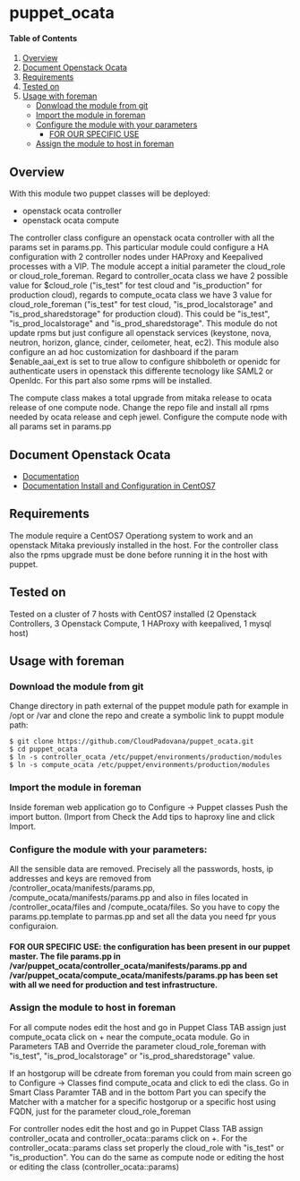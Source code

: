 # puppet_ocata

#### Table of Contents

1. [Overview](#overview)
2. [Document Openstack Ocata](#document-openstack-ocata)
3. [Requirements](#Requirements)
4. [Tested on](#tested-on)
5. [Usage with foreman](#usage-with-foreman)
    * [Donwload the module from git](#donwload-the-module-from-git)
    * [Import the module in foreman](#import-the-module-in-foreman)
    * [Configure the module with your parameters](#configure-the-module)
       * [FOR OUR SPECIFIC USE](#specific-use)
    * [Assign the module to host in foreman](#assign-module-foreman-host)

## Overview

With this module two puppet classes will be deployed: 
* openstack ocata controller 
* openstack ocata compute

The controller class configure an openstack ocata controller with all the params set in params.pp. This particular module could configure a HA configuration with 2 controller nodes under HAProxy and Keepalived processes with a VIP. The module accept a initial parameter the cloud_role or cloud_role_foreman. Regard to controller_ocata class we have 2 possible value for $cloud_role ("is_test" for test cloud and "is_production" for production cloud), regards to compute_ocata class we have 3 value for cloud_role_foreman ("is_test" for test cloud, "is_prod_localstorage" and "is_prod_sharedstorage" for production cloud). This could be "is_test", "is_prod_localstorage" and "is_prod_sharedstorage". This module do not update rpms but just configure all openstack services (keystone, nova, neutron, horizon, glance, cinder, ceilometer, heat, ec2). This module also configure an ad hoc customization for dashboard if the param  $enable_aai_ext is set to true allow to configure shibboleth or openidc for authenticate users in openstack this differente tecnology like SAML2 or OpenIdc. For this part also some rpms will be installed.

The compute class makes a total upgrade from mitaka release to ocata release of one compute node. Change the repo file and install all rpms needed by ocata release and ceph jewel. Configure the compute node with all params set in params.pp

## Document Openstack Ocata
* [Documentation](https://releases.openstack.org/ocata/)
* [Documentation Install and Configuration in CentOS7](https://docs.openstack.org/ocata/install-guide-rdo/)

## Requirements

The module require a CentOS7 Operationg system to work and an openstack Mitaka previously installed in the host. For the controller class also the rpms upgrade must be done before running it in the host with puppet.
 
## Tested on

Tested on a cluster of 7 hosts with CentOS7 installed (2 Openstack Controllers, 3 Openstack Compute, 1 HAProxy with keepalived, 1 mysql host)

## Usage with foreman

### Download the module from git 
Change directory in path external of the puppet module path for example in /opt or /var and clone the repo and create a symbolic link to puppt module path:

    $ git clone https://github.com/CloudPadovana/puppet_ocata.git
    $ cd puppet_ocata
    $ ln -s controller_ocata /etc/puppet/environments/production/modules
    $ ln -s compute_ocata /etc/puppet/environments/production/modules

### Import the module in foreman

Inside foreman web application go to Configure -> Puppet classes
Push the import button. (Import from <puppetmester host>
Check the Add tips to haproxy line and click Import.

### Configure the module with your parameters:

All the sensible data are removed.
Precisely all the passwords, hosts, ip addresses and keys are removed from /controller_ocata/manifests/params.pp, /compute_ocata/manifests/params.pp and also in files located in /controller_ocata/files and /compute_ocata/files.
So you have to copy the params.pp.template to parmas.pp and set all the data you need fpr yous configuraion.

#### FOR OUR SPECIFIC USE: the configuration has been present in our puppet master. The file params.pp in /var/puppet_ocata/controller_ocata/manifests/params.pp and /var/puppet_ocata/compute_ocata/manifests/params.pp has been set with all we need for production and test infrastructure.

### Assign the module to host in foreman

For all compute nodes edit the host and go in Puppet Class TAB assign just compute_ocata click on + near the compute_ocata module. Go in Parameters TAB and Override the parameter cloud_role_foreman with "is_test", "is_prod_localstorage" or "is_prod_sharedstorage" value.

If an hostgorup will be cdreate from foreman you could from main screen go to Configure -> Classes find compute_ocata and click to edi the class. Go in Smart Class Paramter TAB and in the bottom Part you can specify the Matcher with a matcher for a specific hostgorup or a specific host using FQDN, just for the parameter cloud_role_foreman

For controller nodes edit the host and go in Puppet Class TAB assign controller_ocata and controller_ocata::params click on +. For the controller_ocata::params class set properly the cloud_role with "is_test" or "is_production". You can do the same as compute node or editing the host or editing the class (controller_ocata::params)
